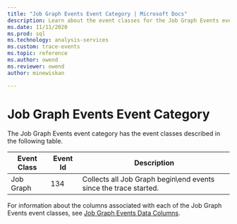 ```yaml
---
title: "Job Graph Events Event Category | Microsoft Docs"
description: Learn about the event classes for the Job Graph Events event category.
ms.date: 11/11/2020
ms.prod: sql
ms.technology: analysis-services
ms.custom: trace-events
ms.topic: reference
ms.author: owend
ms.reviewer: owend
author: minewiskan

---
```

# Job Graph Events Event Category

  The Job Graph Events event category has the event classes described in the following table.  
  
|Event Class|Event Id|Description|  
|-----------------|--------------|-----------------|  
|Job Graph|134|Collects all Job Graph begin\end events since the trace started.|  

For information about the columns associated with each of the Job Graph Events event classes, see [Job Graph Events Data Columns](jobgraph-events-data-columns.md).
